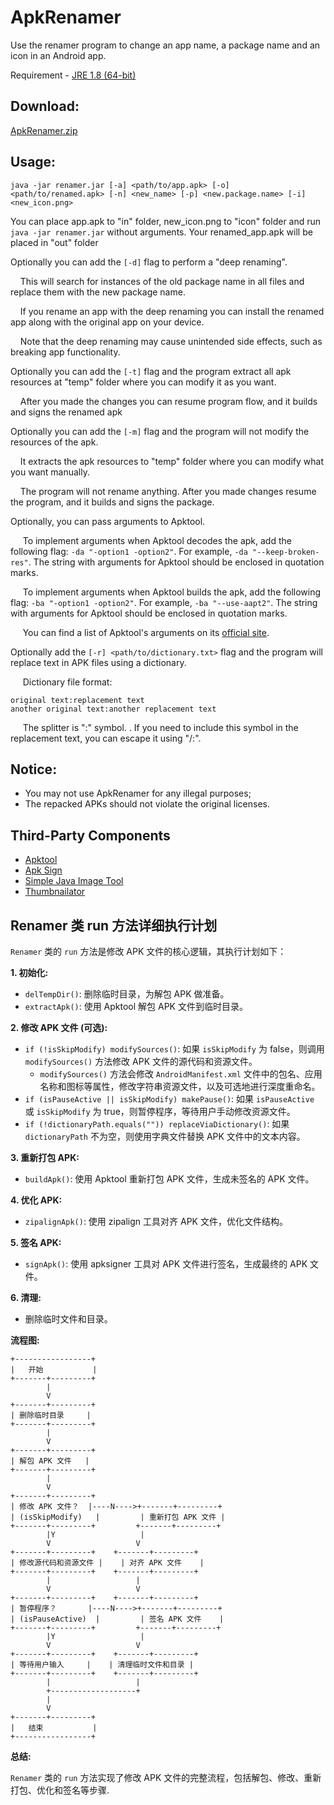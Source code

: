 # ApkRenamer

Use the renamer program to change an app name, a package name and an icon in an Android app.

Requirement - [JRE 1.8 (64-bit)](https://www.java.com/en/download/manual.jsp)

## Download:

[ApkRenamer.zip](https://github.com/dvaoru/ApkRenamer/releases/latest/download/ApkRenamer.zip)


## Usage:
```
java -jar renamer.jar [-a] <path/to/app.apk> [-o] <path/to/renamed.apk> [-n] <new_name> [-p] <new.package.name> [-i] <new_icon.png>
```
You can place app.apk to \"in\" folder, new_icon.png to \"icon\" folder
and run `java -jar renamer.jar` without arguments. Your renamed_app.apk will be placed in \"out\" folder

Optionally you can add the `[-d]` flag to perform a "deep renaming".

&nbsp;&nbsp;&nbsp;&nbsp;This will search for instances of the old package name in all files and replace them with the new package name.

&nbsp;&nbsp;&nbsp;&nbsp;If you rename an app with the deep renaming you can install the renamed app along with the original app on your device.  

&nbsp;&nbsp;&nbsp;&nbsp;Note that the deep renaming may cause unintended side effects, such as breaking app functionality.

Optionally you can add the `[-t]` flag and the program extract all apk resources at "temp" folder where you can modify it as you want.

&nbsp;&nbsp;&nbsp;&nbsp;After you made the changes you can resume program flow, and it builds and signs the renamed apk

Optionally you can add the `[-m]` flag and the program will not modify the resources of the apk.

&nbsp;&nbsp;&nbsp;&nbsp;It extracts the apk resources to "temp" folder where you can modify what you want manually.

&nbsp;&nbsp;&nbsp;&nbsp;The program will not rename anything. After you made changes resume the program, and it builds and signs the package.

Optionally, you can pass arguments to Apktool.

&nbsp;&nbsp;&nbsp;&nbsp; To implement arguments when Apktool decodes the apk, add the following flag: `-da "-option1 -option2"`. For example, `-da "--keep-broken-res"`. The string with arguments for Apktool should be enclosed in quotation marks.

&nbsp;&nbsp;&nbsp;&nbsp; To implement arguments when Apktool builds the apk, add the following flag: `-ba "-option1 -option2"`. For example, `-ba "--use-aapt2"`. The string with arguments for Apktool should be enclosed in quotation marks.

&nbsp;&nbsp;&nbsp;&nbsp; You can find a list of Apktool's arguments on its [official site](https://ibotpeaches.github.io/Apktool/documentation/).

Optionally add the `[-r] <path/to/dictionary.txt>` flag and the program will replace text in APK files using a dictionary.

&nbsp;&nbsp;&nbsp;&nbsp; Dictionary file format:
```
original text:replacement text
another original text:another replacement text
```
&nbsp;&nbsp;&nbsp;&nbsp; The splitter is ":" symbol. . If you need to include this symbol in the replacement text, you can escape it using "/:".

## Notice:
- You may not use ApkRenamer for any illegal purposes;
- The repacked APKs should not violate the original licenses.

## Third-Party Components

- [Apktool](https://github.com/iBotPeaches/Apktool)
- [Apk Sign](https://github.com/appium/sign)
- [Simple Java Image Tool](https://sjit.sourceforge.io/)
- [Thumbnailator](https://github.com/coobird/thumbnailator)
## Renamer 类 run 方法详细执行计划

`Renamer` 类的 `run` 方法是修改 APK 文件的核心逻辑，其执行计划如下：

**1. 初始化:**

* `delTempDir()`: 删除临时目录，为解包 APK 做准备。
* `extractApk()`: 使用 Apktool 解包 APK 文件到临时目录。

**2. 修改 APK 文件 (可选):**

* `if (!isSkipModify) modifySources()`: 如果 `isSkipModify` 为 false，则调用 `modifySources()` 方法修改 APK 文件的源代码和资源文件。
    * `modifySources()` 方法会修改 `AndroidManifest.xml` 文件中的包名、应用名称和图标等属性，修改字符串资源文件，以及可选地进行深度重命名。
* `if (isPauseActive || isSkipModify) makePause()`: 如果 `isPauseActive` 或 `isSkipModify` 为 true，则暂停程序，等待用户手动修改资源文件。
* `if (!dictionaryPath.equals("")) replaceViaDictionary()`: 如果 `dictionaryPath` 不为空，则使用字典文件替换 APK 文件中的文本内容。

**3. 重新打包 APK:**

* `buildApk()`: 使用 Apktool 重新打包 APK 文件，生成未签名的 APK 文件。

**4. 优化 APK:**

* `zipalignApk()`: 使用 zipalign 工具对齐 APK 文件，优化文件结构。

**5. 签名 APK:**

* `signApk()`: 使用 apksigner 工具对 APK 文件进行签名，生成最终的 APK 文件。

**6. 清理:**

* 删除临时文件和目录。

**流程图:**

```
+-----------------+
|   开始           |
+-------+---------+
        |
        V
+-------+---------+
| 删除临时目录     |
+-------+---------+
        |
        V
+-------+---------+
| 解包 APK 文件   |
+-------+---------+
        |
        V
+-------+---------+
| 修改 APK 文件？  |----N---->+-------+---------+
| (isSkipModify)   |         | 重新打包 APK 文件 |
+-------+---------+         +-------+---------+
        |Y                   |
        V                   V
+-------+---------+    +-------+---------+
| 修改源代码和资源文件 |    | 对齐 APK 文件    |
+-------+---------+    +-------+---------+
        |                   |
        V                   V
+-------+---------+    +-------+---------+
| 暂停程序？       |----N---->+-------+---------+
| (isPauseActive)  |         | 签名 APK 文件    |
+-------+---------+         +-------+---------+
        |Y                   |
        V                   V
+-------+---------+    +-------+---------+
| 等待用户输入     |    | 清理临时文件和目录 |
+-------+---------+    +-------+---------+
        |                   |
        +-------------------+
        |
        V
+-------+---------+
|   结束           |
+-----------------+
```

**总结:**

`Renamer` 类的 `run` 方法实现了修改 APK 文件的完整流程，包括解包、修改、重新打包、优化和签名等步骤.
